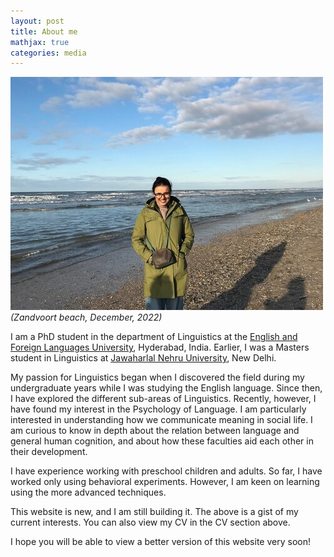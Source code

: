 ```yaml
---
layout: post
title: About me
mathjax: true
categories: media
---
```

![Netherlands](website_profile.jpg)
*(Zandvoort beach, December, 2022)*

I am a PhD student in the department of Linguistics at the [English and Foreign Languages University](http://www.efluniversity.ac.in/), Hyderabad, India. Earlier, I was a Masters student in Linguistics at [Jawaharlal Nehru University](https://www.jnu.ac.in/main/), New Delhi. 

My passion for Linguistics began when I discovered the field during my undergraduate years while I was studying the English language. Since then, I have explored the different sub-areas of Linguistics. Recently, however, I have found my interest in the Psychology of Language. I am particularly interested in understanding how we communicate meaning in social life. I am curious to know in depth about the relation between language and general human cognition, and about how these faculties aid each other in their development.  

I have experience working with preschool children and adults. So far, I have worked only using behavioral experiments. However, I am keen on learning using the more advanced techniques.  

This website is new, and I am still building it. The above is a gist of my current interests. You can also view my CV in the CV section above. 

I hope you will be able to view a better version of this website very soon! 
